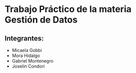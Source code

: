 # Trabajo Práctico de la materia Gestión de Datos

## Integrantes: 
- Micaela Gobbi
- Mora Hidalgo
- Gabriel Montenegro
- Joselin Condori
